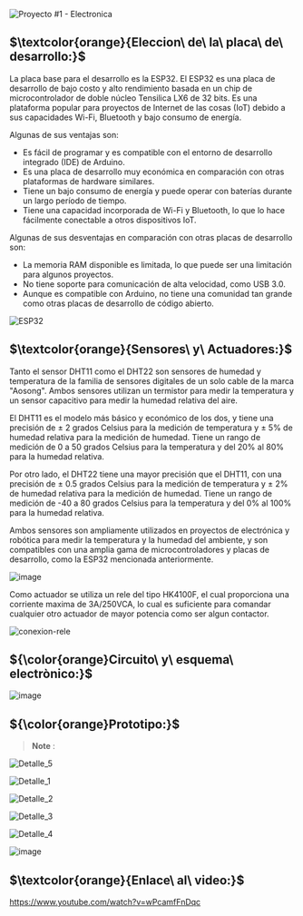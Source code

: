 ![Proyecto #1 - Electronica](https://user-images.githubusercontent.com/46485082/231867622-bb980883-b6e5-4f41-a820-a803938bd69d.png)


## $\textcolor{orange}{Eleccion\ de\ la\ placa\ de\ desarrollo:}$

La placa base para el desarrollo es la ESP32.
El ESP32 es una placa de desarrollo de bajo costo y alto rendimiento basada en un chip de microcontrolador de doble núcleo Tensilica LX6 de 32 bits.
Es una plataforma popular para proyectos de Internet de las cosas (IoT) debido a sus capacidades Wi-Fi, Bluetooth y bajo consumo de energía.


Algunas de sus ventajas son:

* Es fácil de programar y es compatible con el entorno de desarrollo integrado (IDE) de Arduino.
* Es una placa de desarrollo muy económica en comparación con otras plataformas de hardware similares.
* Tiene un bajo consumo de energía y puede operar con baterías durante un largo período de tiempo.
* Tiene una capacidad incorporada de Wi-Fi y Bluetooth, lo que lo hace fácilmente conectable a otros dispositivos IoT.

Algunas de sus desventajas en comparación con otras placas de desarrollo son:

* La memoria RAM disponible es limitada, lo que puede ser una limitación para algunos proyectos.
* No tiene soporte para comunicación de alta velocidad, como USB 3.0.
* Aunque es compatible con Arduino, no tiene una comunidad tan grande como otras placas de desarrollo de código abierto.


![ESP32](https://user-images.githubusercontent.com/46485082/232334510-c55dec8f-d9e6-456f-92dc-0de1c38f7594.png)


## $\textcolor{orange}{Sensores\ y\ Actuadores:}$

Tanto el sensor DHT11 como el DHT22 son sensores de humedad y temperatura de la familia de sensores digitales de un solo cable de la marca "Aosong". Ambos sensores utilizan un termistor para medir la temperatura y un sensor capacitivo para medir la humedad relativa del aire.

El DHT11 es el modelo más básico y económico de los dos, y tiene una precisión de ± 2 grados Celsius para la medición de temperatura y ± 5% de humedad relativa para la medición de humedad. Tiene un rango de medición de 0 a 50 grados Celsius para la temperatura y del 20% al 80% para la humedad relativa.

Por otro lado, el DHT22 tiene una mayor precisión que el DHT11, con una precisión de ± 0.5 grados Celsius para la medición de temperatura y ± 2% de humedad relativa para la medición de humedad. Tiene un rango de medición de -40 a 80 grados Celsius para la temperatura y del 0% al 100% para la humedad relativa.

Ambos sensores son ampliamente utilizados en proyectos de electrónica y robótica para medir la temperatura y la humedad del ambiente, y son compatibles con una amplia gama de microcontroladores y placas de desarrollo, como la ESP32 mencionada anteriormente.

![image](https://user-images.githubusercontent.com/46485082/233860876-b120d3d3-ec9e-474c-adc5-ccb7ecfc0a25.png)

Como actuador se utiliza un rele del tipo HK4100F, el cual proporciona una corriente maxima de 3A/250VCA, lo cual es suficiente para comandar cualquier otro actuador de mayor potencia como ser algun contactor.


![conexion-rele](https://user-images.githubusercontent.com/46485082/233861167-1db9fb50-9c41-4def-a076-9b08ac166d65.png)




## ${\color{orange}Circuito\ y\ esquema\ electrònico:}$

![image](https://user-images.githubusercontent.com/46485082/235782573-9a9c74f9-9289-486f-bd5b-0ed623ab6804.png)



## ${\color{orange}Prototipo:}$

> __Note__ :

![Detalle_5](https://user-images.githubusercontent.com/46485082/235775485-a15a460e-721d-4bb8-8805-4e0c4b8ad3b4.png)

![Detalle_1](https://user-images.githubusercontent.com/46485082/235775583-016b1580-731e-49fd-bb3c-ce54e3315ff9.png)

![Detalle_2](https://user-images.githubusercontent.com/46485082/235775626-251c0246-1a8c-4aae-884e-723c51b761e3.png)

![Detalle_3](https://user-images.githubusercontent.com/46485082/235775721-3007e982-12f8-4cab-9e09-3fd5af7e9841.png)

![Detalle_4](https://user-images.githubusercontent.com/46485082/235775808-7c0c7c43-54f9-465d-bf8d-df72c1c3a9e9.png)

![image](https://user-images.githubusercontent.com/46485082/235776325-62549e0a-fc9c-4b50-92f7-8b95deb7c9b5.png)

## $\textcolor{orange}{Enlace\ al\ video:}$

https://www.youtube.com/watch?v=wPcamfFnDqc


